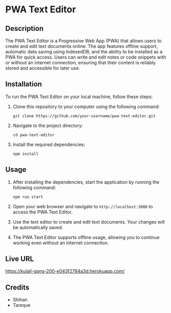 # PWA Text Editor

## Description

The PWA Text Editor is a Progressive Web App (PWA) that allows users to create and edit text documents online. The app features offline support, automatic data saving using IndexedDB, and the ability to be installed as a PWA for quick access. Users can write and edit notes or code snippets with or without an internet connection, ensuring that their content is reliably stored and accessible for later use.

## Installation

To run the PWA Text Editor on your local machine, follow these steps:

1. Clone this repository to your computer using the following command:
   ```
   git clone https://github.com/your-username/pwa-text-editor.git
   ```

2. Navigate to the project directory:
   ```
   cd pwa-text-editor
   ```

3. Install the required dependencies:
   ```
   npm install
   ```

## Usage

1. After installing the dependencies, start the application by running the following command:
   ```
   npm run start
   ```

2. Open your web browser and navigate to `http://localhost:3000` to access the PWA Text Editor.

3. Use the text editor to create and edit text documents. Your changes will be automatically saved.

4. The PWA Text Editor supports offline usage, allowing you to continue working even without an internet connection.

## Live URL
https://kulail-gang-200-e043f2784a3d.herokuapp.com/

## Credits
- Shihan
- Tareque
  




